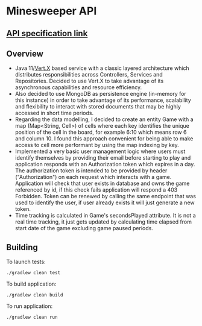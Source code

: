 # Minesweeper API

## [API specification link](http://155.138.208.11:8080/v1/documentation)

## Overview

* Java 11/[Vert.X](https://vertx.io/) based service with a classic layered architecture which distributes responsibilities across Controllers, Services and Repositories.
Decided to use Vert.X to take advantage of its asynchronous capabilities and resource efficiency.
* Also decided to use MongoDB as persistence engine (in-memory for this instance) in order to take advantage of its performance, scalability and flexibility to interact with stored documents that may be highly accessed in short time periods.
* Regarding the data modelling, I decided to create an entity Game with a map (Map<String, Cell>) of cells where each key identifies the unique position of the cell in the board, for example 6:10 which means row 6 and column 10.
I found this approach convenient for being able to make access to cell more performant by using the map indexing by key.
* Implemented a very basic user management logic where users must identify themselves by providing their email before starting to play and application responds with an Authorization token which expires in a day.
  The authorization token is intended to be provided by header ("Authorization") on each request which interacts with a game.
  Application will check that user exists in database and owns the game referenced by id, if this check fails application will respond a 403 Forbidden.
  Token can be renewed by calling the same endpoint that was used to identify the user, if user already exists it will just generate a new token.
* Time tracking is calculated in Game's secondsPlayed attribute. It is not a real time tracking, it just gets updated by calculating time elapsed from start date of the game excluding game paused periods.

## Building

To launch tests:
```
./gradlew clean test
```

To build application:
```
./gradlew clean build
```

To run application:
```
./gradlew clean run
```
